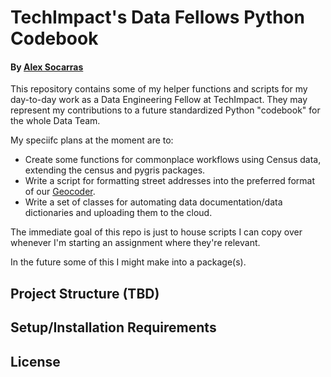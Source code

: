 # TechImpact's Data Fellows Python Codebook

#### By [Alex Socarras](https://alexsocarras.com)

This repository contains some of my helper functions and scripts for my day-to-day work as a Data Engineering Fellow at TechImpact. They may represent my contributions to a future standardized Python "codebook" for the whole Data Team.

My speciifc plans at the moment are to:

* Create some functions for commonplace workflows using Census data, extending the census and pygris packages.
* Write a script for formatting street addresses into the preferred format of our [Geocoder](https://github.com/de-data-lab/Geocoding-Package). 
* Write a set of classes for automating data documentation/data dictionaries and uploading them to the cloud.

The immediate goal of this repo is just to house scripts I can copy over whenever I'm starting an assignment where they're relevant. 

In the future some of this I might make into a package(s).

## Project Structure (TBD)

## Setup/Installation Requirements

## License

</br>
